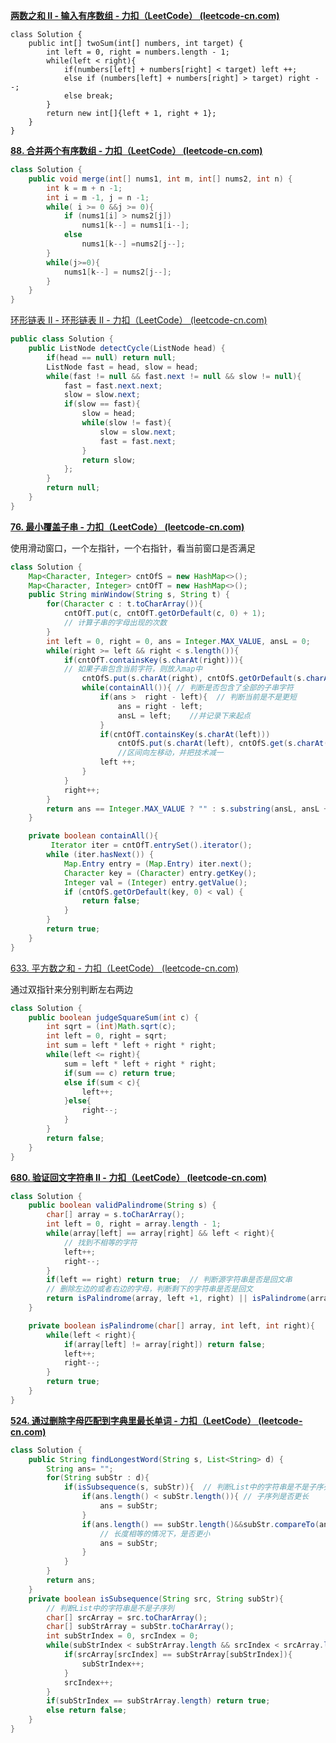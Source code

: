 **[两数之和 II - 输入有序数组 - 力扣（LeetCode） (leetcode-cn.com)](https://leetcode-cn.com/problems/two-sum-ii-input-array-is-sorted/)**

```
class Solution {
    public int[] twoSum(int[] numbers, int target) {
        int left = 0, right = numbers.length - 1;
        while(left < right){
            if(numbers[left] + numbers[right] < target) left ++;
            else if (numbers[left] + numbers[right] > target) right --;
            else break;
        }
        return new int[]{left + 1, right + 1};
    }
}
```





**[88. 合并两个有序数组 - 力扣（LeetCode） (leetcode-cn.com)](https://leetcode-cn.com/problems/merge-sorted-array/)**

```java
class Solution {
    public void merge(int[] nums1, int m, int[] nums2, int n) {
        int k = m + n -1;
        int i = m -1, j = n -1;
        while( i >= 0 &&j >= 0){
            if (nums1[i] > nums2[j])
                nums1[k--] = nums1[i--];
            else 
                nums1[k--] =nums2[j--];
        }
        while(j>=0){
            nums1[k--] = nums2[j--];
        }
    }
}
```





[环形链表 II - 环形链表 II - 力扣（LeetCode） (leetcode-cn.com)](https://leetcode-cn.com/problems/linked-list-cycle-ii/solution/huan-xing-lian-biao-ii-by-leetcode-solution/)

```java
public class Solution {
    public ListNode detectCycle(ListNode head) {
        if(head == null) return null;
        ListNode fast = head, slow = head;
        while(fast != null && fast.next != null && slow != null){
            fast = fast.next.next;
            slow = slow.next;
            if(slow == fast){
                slow = head;
                while(slow != fast){
                    slow = slow.next;
                    fast = fast.next;
                }
                return slow;
            };
        }
        return null;
    }
}
```







**[76. 最小覆盖子串 - 力扣（LeetCode） (leetcode-cn.com)](https://leetcode-cn.com/problems/minimum-window-substring/)**

使用滑动窗口，一个左指针，一个右指针，看当前窗口是否满足

```java
class Solution {
    Map<Character, Integer> cntOfS = new HashMap<>();
    Map<Character, Integer> cntOfT = new HashMap<>();
    public String minWindow(String s, String t) {
        for(Character c : t.toCharArray()){
            cntOfT.put(c, cntOfT.getOrDefault(c, 0) + 1);  
            // 计算子串的字母出现的次数
        }
        int left = 0, right = 0, ans = Integer.MAX_VALUE, ansL = 0;
        while(right >= left && right < s.length()){
            if(cntOfT.containsKey(s.charAt(right))){
            // 如果子串包含当前字符，则放入map中
                cntOfS.put(s.charAt(right), cntOfS.getOrDefault(s.charAt(right), 0) + 1);
                while(containAll()){ // 判断是否包含了全部的子串字符
                    if(ans >  right - left){  // 判断当前是不是更短
                        ans = right - left;
                        ansL = left;	//并记录下来起点
                    }
                    if(cntOfT.containsKey(s.charAt(left)))
                        cntOfS.put(s.charAt(left), cntOfS.get(s.charAt(left)) - 1); 
                        //区间向左移动，并把技术减一
                    left ++;
                }
            }
            right++;
        }
        return ans == Integer.MAX_VALUE ? "" : s.substring(ansL, ansL + ans + 1);
    }

    private boolean containAll(){
         Iterator iter = cntOfT.entrySet().iterator(); 
        while (iter.hasNext()) { 
            Map.Entry entry = (Map.Entry) iter.next(); 
            Character key = (Character) entry.getKey(); 
            Integer val = (Integer) entry.getValue(); 
            if (cntOfS.getOrDefault(key, 0) < val) {
                return false;
            }
        } 
        return true;
    }
}
```



[633. 平方数之和 - 力扣（LeetCode） (leetcode-cn.com)](https://leetcode-cn.com/problems/sum-of-square-numbers/)

通过双指针来分别判断左右两边

```java
class Solution {
    public boolean judgeSquareSum(int c) {
        int sqrt = (int)Math.sqrt(c);
        int left = 0, right = sqrt;
        int sum = left * left + right * right;
        while(left <= right){
            sum = left * left + right * right;
            if(sum == c) return true;
            else if(sum < c){
                left++;
            }else{
                right--;
            }
        }
        return false;
    }
}
```



**[680. 验证回文字符串 Ⅱ - 力扣（LeetCode） (leetcode-cn.com)](https://leetcode-cn.com/problems/valid-palindrome-ii/)**

```java
class Solution {
    public boolean validPalindrome(String s) {
        char[] array = s.toCharArray();
        int left = 0, right = array.length - 1;
        while(array[left] == array[right] && left < right){ 
            // 找到不相等的字符
            left++;
            right--;
        }
        if(left == right) return true;  // 判断源字符串是否是回文串
        // 删除左边的或者右边的字母，判断剩下的字符串是否是回文
        return isPalindrome(array, left +1, right) || isPalindrome(array, left, right-1);
    }

    private boolean isPalindrome(char[] array, int left, int right){	// 判断是否是回文
        while(left < right){
            if(array[left] != array[right]) return false;
            left++;
            right--;
        }
        return true;
    }
}
```



**[524. 通过删除字母匹配到字典里最长单词 - 力扣（LeetCode） (leetcode-cn.com)](https://leetcode-cn.com/problems/longest-word-in-dictionary-through-deleting/submissions/)**

```java
class Solution {
    public String findLongestWord(String s, List<String> d) {
        String ans= "";
        for(String subStr : d){
            if(isSubsequence(s, subStr)){  // 判断List中的字符串是不是子序列
                if(ans.length() < subStr.length()){ // 子序列是否更长
                    ans = subStr;
                }
                if(ans.length() == subStr.length()&&subStr.compareTo(ans) < 0){
                    // 长度相等的情况下，是否更小
                    ans = subStr;
                }
            }
        }
        return ans;   
    }
    private boolean isSubsequence(String src, String subStr){
        // 判断List中的字符串是不是子序列
        char[] srcArray = src.toCharArray();
        char[] subStrArray = subStr.toCharArray();
        int subStrIndex = 0, srcIndex = 0;
        while(subStrIndex < subStrArray.length && srcIndex < srcArray.length){
            if(srcArray[srcIndex] == subStrArray[subStrIndex]){
                subStrIndex++;
            }
            srcIndex++;
        }
        if(subStrIndex == subStrArray.length) return true;
        else return false;
    }
}
```

